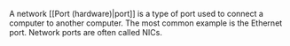 A network [[Port (hardware)|port]] is a type of port used to connect a computer to another computer. The most common example is the Ethernet port. Network ports are often called NICs.